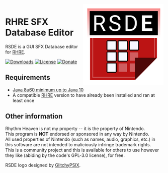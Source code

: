 <img align="right" src="gui/src/main/resources/icon/256.png" height="256" width="256">

# RHRE SFX Database Editor

RSDE is a GUI SFX Database editor for [RHRE](https://github.com/chrislo27/RhythmHeavenRemixEditor).

[![Downloads](https://img.shields.io/github/downloads/chrislo27/RSDE/total.svg)](https://github.com/chrislo27/RSDE/releases)
[![License](https://img.shields.io/github/license/chrislo27/RSDE.svg)](https://github.com/chrislo27/RSDE/blob/master/LICENSE.txt)
[![Donate](https://img.shields.io/badge/Donate-PayPal-blue.svg?logo=paypal)](https://www.paypal.com/cgi-bin/webscr?cmd=_s-xclick&hosted_button_id=VA45DPLCC4958)

## Requirements
* [Java 8u60 minimum up to Java 10](https://java.com/en/download/)
* A compatible [RHRE](https://github.com/chrislo27/RhythmHeavenRemixEditor) version to have already been installed and ran at least once

## Other information
Rhythm Heaven is not my property -- it is the property of Nintendo.<br>
This program is **NOT** endorsed or sponsored in any way by Nintendo.<br>
All used properties of Nintendo (such as names, audio, graphics, etc.) in this software are not intended to maliciously infringe trademark rights.<br>
This is a community project and this is available for others to use
however they like (abiding by the code's GPL-3.0 license), for free.

RSDE logo designed by [GlitchyPSIX](https://www.youtube.com/user/supermarioglitchy33/).<br>

